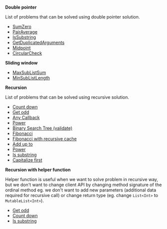 **Double pointer** 

List of problems that can be solved using double pointer solution.

- [SumZero](../app/src/test/java/com/igorwojda/list/sumzero/SumZero.md)
- [PairAverage](../app/src/test/java/com/igorwojda/list/pairaverage/PairAverage.md)
- [IsSubstring](../app/src/test/java/com/igorwojda/string/issubstring/IsSubstring.md)
- [GetDuplicatedArguments](../app/src/test/java/com/igorwojda/string/getduplicatedparams/GetDuplicatedArguments.md)
- [Midpoint](../app/src/test/java/com/igorwojda/linkedlist/midpoint/Midpoint.md)
- [CircularCheck](../app/src/test/java/com/igorwojda/linkedlist/circularcheck/CircularCheck.md)

**Sliding window** 
- [MaxSubListSum](../app/src/test/java/com/igorwojda/list/maxsublistsum/MaxSubListSum.md) 
- [MinSubListLength](../app/src/test/java/com/igorwojda/list/minsublistlength/MinSubListLength.md)

**Recursion** 

List of problems that can be solved using recursive solution.

- [Count down](../app/src/test/java/com/igorwojda/integer/countdown/CountDown.md)
- [Get odd](../app/src/test/java/com/igorwojda/integer/getodd/GetOdd.md)
- [Any Callback](../app/src/test/java/com/igorwojda/various/anycallback/AnyCallback.kt)
- [Power](../app/src/test/java/com/igorwojda/integer/power/Power.md)
- [Binary Search Tree (validate)](../app/src/test/java/com/igorwojda/binarytree/validate/Validate.md)
- [Fibonacci](../app/src/test/java/com/igorwojda/various/fibonacci/basic/Fibonacci.kt) 
- [Fibonacci with recursive cache](../app/src/test/java/com/igorwojda/various/fibonacci/recursivecached/FibonacciRecursiveCached.md)
- [Add up to](../app/src/test/java/com/igorwojda/integer/addupto/AddUpTo.md)
- [Power](../app/src/test/java/com/igorwojda/integer/power/Power.md)
- [Is substring](../app/src/test/java/com/igorwojda/string/issubstring/IsSubstring.md)
- [Capitalize first](../app/src/test/java/com/igorwojda/list/capitalizeFirst/CapitalizeFirst.kt)
  
**Recursion with helper function** 

Helper function is useful when we want to solve problem in recursive way, but we don't want to change client
API by changing method signature of the ordinal method eg. we don't want to add new parameters (additional data required
for recursive call) or change return type (eg. change `List<Int>` to `MutableList<Int>`).

- [Get odd](../app/src/test/java/com/igorwojda/integer/getodd/GetOdd.md)
- [Count down](../app/src/test/java/com/igorwojda/integer/countdown/CountDown.md) 
- [Is substring](../app/src/test/java/com/igorwojda/string/issubstring/IsSubstring.md)
